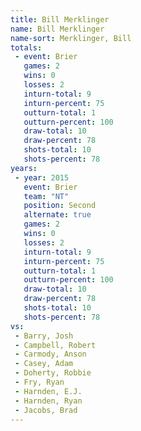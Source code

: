 ```yaml
---
title: Bill Merklinger
name: Bill Merklinger
name-sort: Merklinger, Bill
totals:
 - event: Brier
   games: 2
   wins: 0
   losses: 2
   inturn-total: 9
   inturn-percent: 75
   outturn-total: 1
   outturn-percent: 100
   draw-total: 10
   draw-percent: 78
   shots-total: 10
   shots-percent: 78
years:
 - year: 2015
   event: Brier
   team: "NT"
   position: Second
   alternate: true
   games: 2
   wins: 0
   losses: 2
   inturn-total: 9
   inturn-percent: 75
   outturn-total: 1
   outturn-percent: 100
   draw-total: 10
   draw-percent: 78
   shots-total: 10
   shots-percent: 78
vs:
 - Barry, Josh
 - Campbell, Robert
 - Carmody, Anson
 - Casey, Adam
 - Doherty, Robbie
 - Fry, Ryan
 - Harnden, E.J.
 - Harnden, Ryan
 - Jacobs, Brad
---
```

